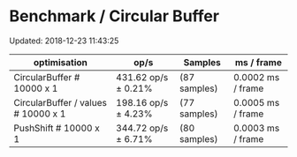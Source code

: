 # Benchmark / Circular Buffer

Updated: 2018-12-23 11:43:25

| optimisation                 | op/s                    | Samples      | ms / frame          |
|------------------------------|-------------------------|--------------|---------------------
| CircularBuffer # 10000 x 1   |    431.62 op/s ±  0.21% | (87 samples) |   0.0002 ms / frame |
| CircularBuffer / values # 10000 x 1 |    198.16 op/s ±  4.23% | (77 samples) |   0.0005 ms / frame |
| PushShift # 10000 x 1        |    344.72 op/s ±  6.71% | (80 samples) |   0.0003 ms / frame |

